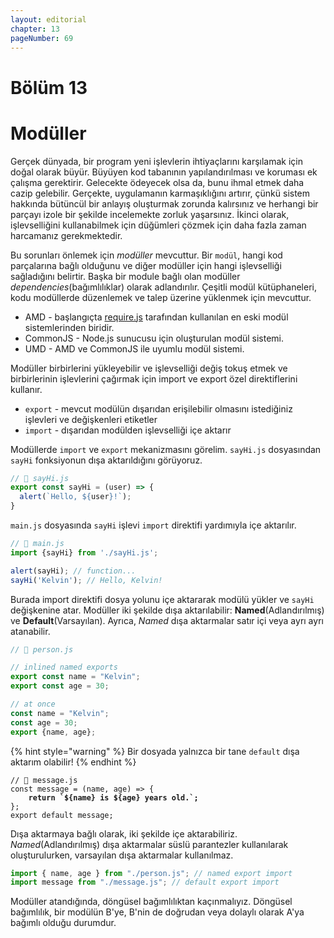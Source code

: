 ```yaml
---
layout: editorial
chapter: 13
pageNumber: 69
---
```

# Bölüm 13
# Modüller

Gerçek dünyada, bir program yeni işlevlerin ihtiyaçlarını karşılamak için doğal olarak büyür. Büyüyen kod tabanının yapılandırılması ve koruması ek çalışma gerektirir. Gelecekte ödeyecek olsa da, bunu ihmal etmek daha cazip gelebilir. Gerçekte, uygulamanın karmaşıklığını artırır, çünkü sistem hakkında bütüncül bir anlayış oluşturmak zorunda kalırsınız ve herhangi bir parçayı izole bir şekilde incelemekte zorluk yaşarsınız. İkinci olarak, işlevselliğini kullanabilmek için düğümleri çözmek için daha fazla zaman harcamanız gerekmektedir. 

Bu sorunları önlemek için _modüller_ mevcuttur. Bir `modül`, hangi kod parçalarına bağlı olduğunu ve diğer modüller için hangi işlevselliği sağladığını belirtir. Başka bir module bağlı olan modüller _dependencies_(bağımlılıklar) olarak adlandırılır. Çeşitli modül kütüphaneleri, kodu modüllerde düzenlemek ve talep üzerine yüklenmek için mevcuttur.

* AMD - başlangıçta [require.js](https://requarejs.org/) tarafından kullanılan en eski modül sistemlerinden biridir.
* CommonJS - Node.js sunucusu için oluşturulan modül sistemi.
* UMD - AMD ve CommonJS ile uyumlu modül sistemi.

Modüller birbirlerini yükleyebilir ve işlevselliği değiş tokuş etmek ve birbirlerinin işlevlerini çağırmak için import ve export özel direktiflerini kullanır.

* `export` - mevcut modülün dışarıdan erişilebilir olmasını istediğiniz işlevleri ve değişkenleri etiketler
* `import` - dışarıdan modülden işlevselliği içe aktarır

Modüllerde `import`  ve `export` mekanizmasını görelim. `sayHi.js` dosyasından `sayHi` fonksiyonun dışa aktarıldığını görüyoruz.


```javascript
// 📁 sayHi.js
export const sayHi = (user) => {
  alert(`Hello, ${user}!`);
}
```

`main.js` dosyasında `sayHi` işlevi `import` direktifi yardımıyla içe aktarılır.

```javascript
// 📁 main.js
import {sayHi} from './sayHi.js';

alert(sayHi); // function...
sayHi('Kelvin'); // Hello, Kelvin!
```

Burada import direktifi dosya yolunu içe aktararak modülü yükler ve `sayHi` değişkenine atar.
Modüller iki şekilde dışa aktarılabilir: **Named**(Adlandırılmış) ve **Default**(Varsayılan). Ayrıca, _Named_ dışa aktarmalar satır içi veya ayrı ayrı atanabilir.

```javascript
// 📁 person.js 

// inlined named exports
export const name = "Kelvin";
export const age = 30;

// at once
const name = "Kelvin";
const age = 30;
export {name, age};
```

{% hint style="warning" %}
Bir dosyada yalnızca bir tane `default` dışa aktarım olabilir!
{% endhint %}

<pre class="language-javascript"><code class="lang-javascript">// 📁 message.js 
const message = (name, age) => {
<strong>    return `${name} is ${age} years old.`;
</strong>};
export default message;
</code></pre>

Dışa aktarmaya bağlı olarak, iki şekilde içe aktarabiliriz. _Named_(Adlandırılmış) dışa aktarmalar süslü parantezler kullanılarak oluşturulurken, varsayılan dışa aktarmalar kullanılmaz.
```javascript
import { name, age } from "./person.js"; // named export import
import message from "./message.js"; // default export import
```

Modüller atandığında, döngüsel bağımlılıktan kaçınmalıyız. Döngüsel bağımlılık, bir modülün B'ye, B'nin de doğrudan veya dolaylı olarak A'ya bağımlı olduğu durumdur.
